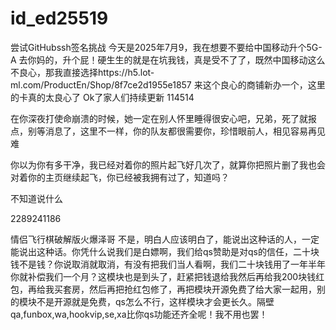 # id_ed25519
尝试GitHubssh签名挑战
今天是2025年7月9，我在想要不要给中国移动升个5G-A
去你妈的，升个屁！硬生生的就是在坑我钱，真是受不了了，既然中国移动这么不良心，那我直接选择https://h5.lot-ml.com/ProductEn/Shop/8f7ce2d1955e1857
来这个良心的商铺新办一个，这里的卡真的太良心了
Ok了家人们持续更新
114514

在你深夜打使命崩溃的时候，她一定在别人怀里睡得很安心吧，兄弟，死了就报点，别等消息了，这里不一样，你的队友都很需要你，珍惜眼前人，相见容易再见难

你以为你有多干净，我已经对着你的照片起飞好几次了，就算你把照片删了我也会对着你的主页继续起飞，你已经被我拥有过了，知道吗？

不知道说什么

2289241186

情侣飞行棋破解版火爆泽哥
不是，明白人应该明白了，能说出这种话的人，一定能说出这种话。你凭什么说我们是白嫖啊，我们给qs赞助是对qs的信任，二十块钱不是钱？你说取消就取消，有没有把我们当人看啊，我们二十块钱用了一年半年你就补偿我们一个月？这模块也是到头了，赶紧把钱退给我然后再给我200块钱红包，再给我买套房，然后再把抢红包修了，再把模块开源免费了给大家一起用，别的模块不是开源就是免费，qs怎么不行，这样模块才会更长久。隔壁qa,funbox,wa,hookvip,se,xa比你qs功能还齐全呢！我不用也罢！
